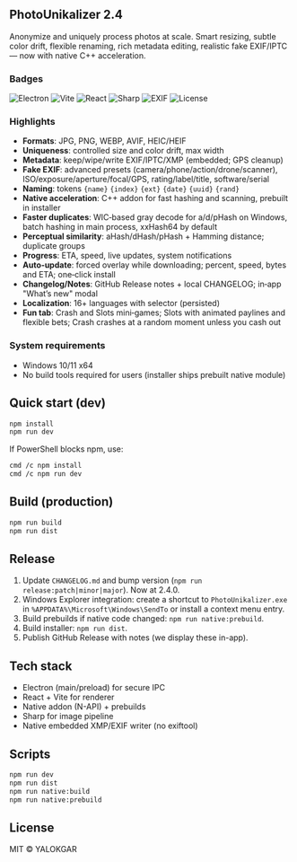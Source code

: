 ## PhotoUnikalizer 2.4

Anonymize and uniquely process photos at scale. Smart resizing, subtle color drift, flexible renaming, rich metadata editing, realistic fake EXIF/IPTC — now with native C++ acceleration.

### Badges

![Electron](https://img.shields.io/badge/Electron-30.x-47848F?logo=electron&logoColor=white)
![Vite](https://img.shields.io/badge/Vite-5.x-646CFF?logo=vite&logoColor=white)
![React](https://img.shields.io/badge/React-18.x-149ECA?logo=react&logoColor=white)
![Sharp](https://img.shields.io/badge/Sharp-0.33-6E4A7E)
![EXIF](https://img.shields.io/badge/EXIF-Native%20XMP%2FEXIF-3B7DDD)
![License](https://img.shields.io/badge/License-MIT-22C55E)

### Highlights

- **Formats**: JPG, PNG, WEBP, AVIF, HEIC/HEIF
- **Uniqueness**: controlled size and color drift, max width
- **Metadata**: keep/wipe/write EXIF/IPTC/XMP (embedded; GPS cleanup)
- **Fake EXIF**: advanced presets (camera/phone/action/drone/scanner), ISO/exposure/aperture/focal/GPS, rating/label/title, software/serial
- **Naming**: tokens `{name}` `{index}` `{ext}` `{date}` `{uuid}` `{rand}`
- **Native acceleration**: C++ addon for fast hashing and scanning, prebuilt in installer
- **Faster duplicates**: WIC‑based gray decode for a/d/pHash on Windows, batch hashing in main process, xxHash64 by default
- **Perceptual similarity**: aHash/dHash/pHash + Hamming distance; duplicate groups
- **Progress**: ETA, speed, live updates, system notifications
- **Auto‑update**: forced overlay while downloading; percent, speed, bytes and ETA; one‑click install
- **Changelog/Notes**: GitHub Release notes + local CHANGELOG; in‑app "What’s new" modal
- **Localization**: 16+ languages with selector (persisted)
 - **Fun tab**: Crash and Slots mini‑games; Slots with animated paylines and flexible bets; Crash crashes at a random moment unless you cash out

### System requirements

- Windows 10/11 x64
- No build tools required for users (installer ships prebuilt native module)

## Quick start (dev)

```bash
npm install
npm run dev
```

If PowerShell blocks npm, use:

```bash
cmd /c npm install
cmd /c npm run dev
```

## Build (production)

```bash
npm run build
npm run dist
```

## Release

1. Update `CHANGELOG.md` and bump version (`npm run release:patch|minor|major`). Now at 2.4.0.
2. Windows Explorer integration: create a shortcut to `PhotoUnikalizer.exe` in `%APPDATA%\Microsoft\Windows\SendTo` or install a context menu entry.
2. Build prebuilds if native code changed: `npm run native:prebuild`.
3. Build installer: `npm run dist`.
4. Publish GitHub Release with notes (we display these in-app).

## Tech stack

- Electron (main/preload) for secure IPC
- React + Vite for renderer
- Native addon (N-API) + prebuilds
- Sharp for image pipeline
- Native embedded XMP/EXIF writer (no exiftool)

## Scripts

```bash
npm run dev          
npm run dist     
npm run native:build
npm run native:prebuild  
```

## License

MIT © YALOKGAR